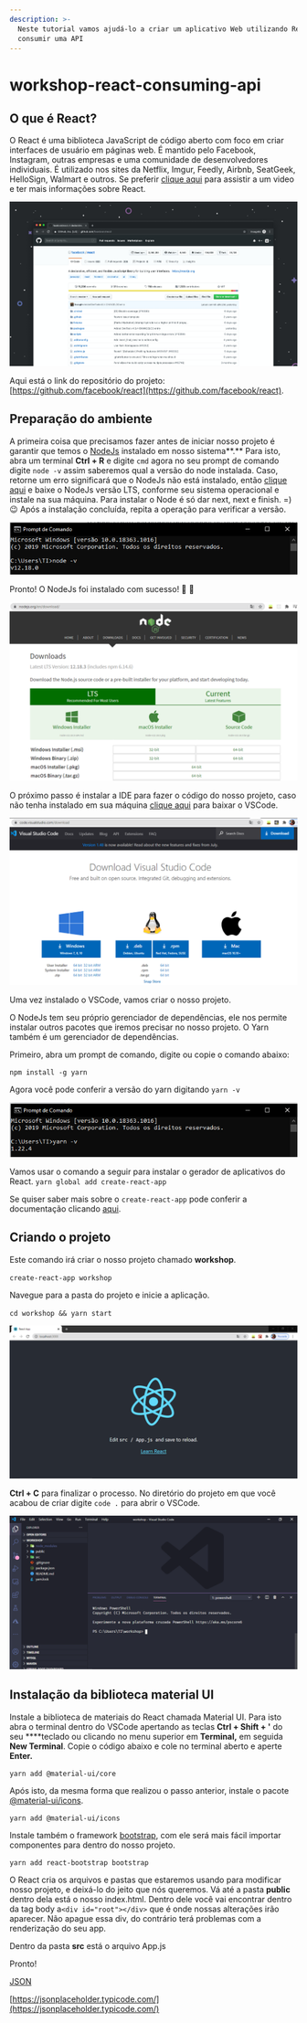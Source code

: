```yaml
---
description: >-
  Neste tutorial vamos ajudá-lo a criar um aplicativo Web utilizando React para
  consumir uma API
---
```


# workshop-react-consuming-api

## O que é React?

O React é uma biblioteca JavaScript de código aberto com foco em criar interfaces de usuário em páginas web. É mantido pelo Facebook, Instagram, outras empresas e uma comunidade de desenvolvedores individuais. É utilizado nos sites da Netflix, Imgur, Feedly, Airbnb, SeatGeek, HelloSign, Walmart e outros. Se preferir [clique aqui](https://www.youtube.com/watch?v=cEczlv669Oo) para assistir a um video e ter mais informações sobre React. 

![](.gitbook/assets/luke-chesser-lg8toawe8wq-unsplash.jpg)

Aqui está o link do repositório do projeto: [https://github.com/facebook/react](https://github.com/facebook/react).

## Preparação do ambiente

A primeira coisa que precisamos fazer antes de iniciar nosso projeto é garantir que temos o [NodeJs](https://nodejs.org/en/download/) instalado em nosso sistema**.** Para isto, abra um terminal **Ctrl + R** e digite `cmd` agora no seu prompt de comando digite `node -v` assim saberemos qual a versão do node instalada. Caso, retorne um erro significará que o NodeJs não está instalado, então [clique aqui](https://nodejs.org/en/download/) e baixe o NodeJs versão LTS, conforme seu sistema operacional e instale na sua máquina. Para instalar o Node é só dar next, next e finish. =\) 😉 Após a instalação concluída, repita a operação para verificar a versão.

![](.gitbook/assets/node%20%281%29.png)

Pronto! O NodeJs foi instalado com sucesso! 🥳 🎉 

![](.gitbook/assets/node.png)

O próximo passo é instalar a IDE para fazer o código do nosso projeto, caso não tenha instalado em sua máquina [clique aqui](https://code.visualstudio.com/download) para baixar o VSCode. 

![Lembrando que todas as ferramentas que vamos utilizar s&#xE3;o Open Sources.](.gitbook/assets/vscode.png)

Uma vez instalado o VSCode, vamos criar o nosso projeto. 

O NodeJs tem seu próprio gerenciador de dependências, ele nos permite instalar outros pacotes que iremos precisar no nosso projeto. O Yarn também é um gerenciador de dependências.

Primeiro, abra um prompt de comando, digite ou copie o comando abaixo:

```text
npm install -g yarn
```

Agora você pode conferir a versão do yarn digitando `yarn -v`

![](.gitbook/assets/yarn.png)

Vamos usar o comando a seguir para instalar o gerador de aplicativos do React. `yarn global add create-react-app`

Se quiser saber mais sobre o `create-react-app` pode conferir a documentação clicando [aqui](https://create-react-app.dev/).

## Criando o projeto 

Este comando irá criar o nosso projeto chamado **workshop**.

`create-react-app workshop`

Navegue para a pasta do projeto e inicie a aplicação.

`cd workshop && yarn start`

![Voc&#xEA; ir&#xE1; ver uma p&#xE1;gina como esta no seu browser.](.gitbook/assets/react.png)

**Ctrl + C** para finalizar o processo. No diretório do projeto em que você acabou de criar digite `code .` para abrir o VSCode. 

![VSCode](.gitbook/assets/vscode2.png)

## Instalação da biblioteca material UI

Instale a biblioteca de materiais do React chamada Material UI. Para isto abra o terminal dentro do VSCode apertando as teclas **Ctrl + Shift +  '**  do seu  ****teclado ou clicando no menu superior em **Terminal,** em seguida **New Terminal**. Copie o código abaixo e cole no terminal aberto e aperte **Enter.**

```text
yarn add @material-ui/core
```

Após isto, da mesma forma que realizou o passo anterior, instale o pacote [@material-ui/icons](https://www.npmjs.com/package/@material-ui/icons).

```text
yarn add @material-ui/icons
```

Instale também o framework [bootstrap](https://react-bootstrap.github.io/), com ele será mais fácil importar componentes para dentro do nosso projeto.

```text
yarn add react-bootstrap bootstrap
```

O React cria os arquivos e pastas que estaremos usando para modificar nosso projeto, e deixá-lo do jeito que nós queremos. Vá até a pasta **public** dentro dela está o nosso index.html. Dentro dele você vai encontrar dentro da tag body a`<div id="root"></div>` que é onde nossas alterações irão aparecer. Não apague essa div, do contrário terá problemas com a renderização do seu app.

Dentro da pasta **src** está o arquivo App.js 

Pronto!

[JSON](https://www.json.org/json-en.html) 

[https://jsonplaceholder.typicode.com/](https://jsonplaceholder.typicode.com/)







